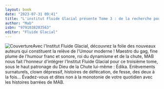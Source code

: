 ```yaml
---
layout: book
date: "2023-07-31 09:41"
title: "L'institut Fluide Glacial présente Tome 3 : de la recherche pour l'umour"
author: "Mab"
isbn: "9791038203563"
editor: "Fluide Glacial"
---
```

![Couverture](/img/9791038203563.jpg)Avec l'Institut Fluide Glacial, découvrez la folie des nouveaux auteurs qui constituent la relève de l'Umour moderne ! Maestro du gag, fine plume de l'humour franc et sonore, roi du dynamisme et de la chute, MAB nous fait l'honneur d'intégrer l'Institut Fluide Glacial pour ce troisième tome, sous le haut patronage du Dieu de la Chute lui-même : Édika. Enlèvements surnaturels, clown dépressif, histoires de défécation, de fesse, des deux à la fois... Évadez-vous et dites non à la monotonie de votre quotidien avec les histoires barrées de MAB.
